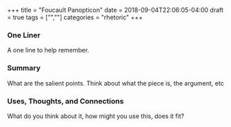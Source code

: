+++
title = "Foucault Panopticon"
date = 2018-09-04T22:06:05-04:00
draft = true
tags = ["",""]
categories = "rhetoric"
+++
### One Liner
A one line to help remember.

### Summary
What are the salient points. Think about what the piece is, the argument, etc

### Uses, Thoughts, and Connections
What do you think about it, how might you use this, does it fit?
